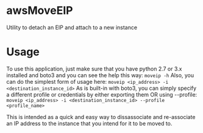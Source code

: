 # awsMoveEIP
Utility to detach an EIP and attach to a new instance

# Usage
To use this application, just make sure that you have python 2.7 or 3.x installed and boto3 and you can see the help this way:
```moveip -h```
Also, you can do the simplest form of usage here:
```moveip <ip_address> -i <destination_instance_id>```
As is built-in with boto3, you can simply specify a different profile or credentials by either exporting them OR using --profile:
```moveip <ip_address> -i <destination_instance_id> --profile <profile_name>```

This is intended as a quick and easy way to dissassociate and re-associate an IP address to the instance that you intend for it to be moved to.